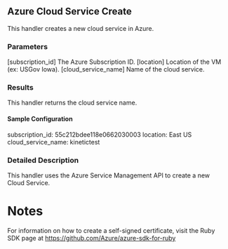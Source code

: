 ## Azure Cloud Service Create
This handler creates a new cloud service in Azure.

### Parameters
[subscription_id]
  The Azure Subscription ID.
[location]
  Location of the VM (ex: USGov Iowa).
[cloud_service_name]
  Name of the cloud service.

### Results
This handler returns the cloud service name.

#### Sample Configuration
subscription_id:			  55c212bdee118e0662030003
location:               East US
cloud_service_name:     kinetictest

### Detailed Description
This handler uses the Azure Service Management API to create a new Cloud Service.

# Notes
For information on how to create a self-signed certificate, visit the Ruby SDK page at https://github.com/Azure/azure-sdk-for-ruby